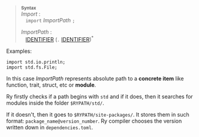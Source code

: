 > **<sup>Syntax</sup>**<br>
> _Import_ :<br>
> &nbsp;&nbsp; `import` _ImportPath_ `;`
> 
> _ImportPath_ :<br>
> &nbsp;&nbsp; [IDENTIFIER] (`.` [IDENTIFIER])<sup>\*</sup>

Examples:
```ry
import std.io.println;
import std.fs.File;
```

In this case _ImportPath_ represents absolute path to a **concrete item** like function, trait, struct, etc or **module**.

Ry firstly checks if a path begins with `std` and if it does, then it searches for modules inside the folder `$RYPATH/std/`.

If it doesn't, then it goes to `$RYPATH/site-packages/`. It stores them in such format: `package_name@version_number`. Ry compiler chooses the version written down in `dependencies.toml`.

[IDENTIFIER]: ../lexical-structure/identifier.md